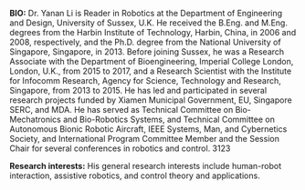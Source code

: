 <strong>BIO:</strong> Dr. Yanan Li is Reader in Robotics at the Department of Engineering and Design, University of Sussex, U.K. He received the B.Eng. and M.Eng. degrees from the Harbin Institute of Technology, Harbin, China, in 2006 and 2008, respectively, and the Ph.D. degree from the National University of Singapore, Singapore, in 2013. Before joining Sussex, he was a Research Associate with the Department of Bioengineering, Imperial College London, London, U.K., from 2015 to 2017, and a Research Scientist with the Institute for Infocomm Research, Agency for Science, Technology and Research, Singapore, from 2013 to 2015. He has led and participated in several research projects funded by Xiamen Municipal Government, EU, Singapore SERC, and MDA. He has served as Technical Committee on Bio-Mechatronics and Bio-Robotics Systems, and Technical Committee on Autonomous Bionic Robotic Aircraft, IEEE Systems, Man, and Cybernetics Society, and International Program Committee Member and the Session Chair for several conferences in robotics and control. 3123

<strong>Research interests:</strong> His general research interests include human-robot interaction, assistive robotics, and control theory and applications.